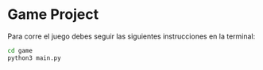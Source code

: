 # Game Project

Para corre el juego debes seguir las siguientes instrucciones en la terminal:

```sh
cd game
python3 main.py
```

